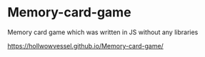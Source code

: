 # Memory-card-game
Memory card game which was written in JS without any libraries

https://hollwowvessel.github.io/Memory-card-game/
